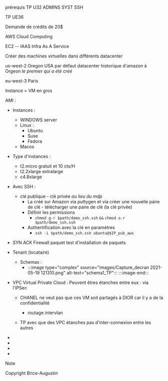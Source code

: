 prérequis TP U32 ADMINS SYST SSH

TP UE36 

Demande de crédits de 20$ 

AWS Cloud Computing

EC2 -- IAAS Infra As A Service


Créer des machines virtuelles dans différents datacenter

us-west-2 Oregon USA par défaut
datacenter historique d'amazon à Orgeon *le premier qui a été créé*




eu-west-3 Paris




Instance = VM en gros




AMI :
- Instances : 
    - WINDOWS server
    - Linux :
        - Ubuntu
        - Suse
        - Fedora
    - Macos




- Type d'instances :
    - t2.micro gratuit et 10 cts/H
    - t2.2xlarge extralarge
    - c4.8xlarge

- Avec SSH :
    - clé publique - clé privée *au lieu du mdp*
        - La créé sur Amazon via puttygen et via créer une nouvelle paire de clé - télécharger une paire de clé (la clé privée)
        - Définir les permissions
            <!-- - `chmod 600 $path/demo_ssh.ssh` -->
            - `chmod g-r $path/demo_ssh.ssh` `&&` `chmod o-r $path/demo_ssh.ssh`
        - Authentification avec la clé en paramètres
            - `ssh -i $path/demo_ssh.ssh ubuntu@$IP_pub_aws`


- SYN ACK Firewall paquet test d'installation de paquets


- Tenant (locataire)
    - Schemas : 
        - :::image type="complex" source="images/Capture_decran 2021-05-19 121310.png" alt-text="schema1_TP":::
        :::image-end:::

- VPC Virtual Private Cloud : Peuvent êtres étanches entre eux : via l'IPSec
    - CHANEL ne veut pas que ces VM soit partagés à DIOR car il y a de la confidentialité
        - routage intervlan
        
    - TP avec que des VPC étanches pas d'inter-connexion entre les autres

- 

- 

- 

- 



> [!NOTE]
> Copyright Brice-Augustin
